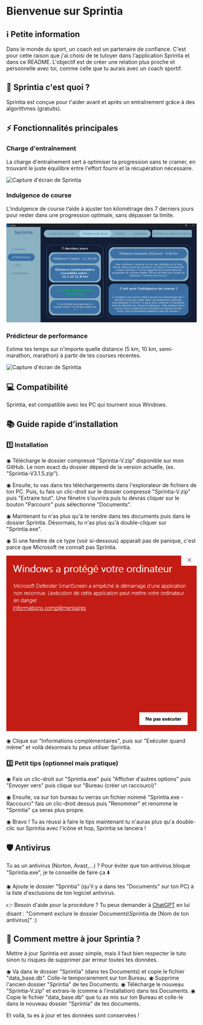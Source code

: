 # Bienvenue sur Sprintia

## ℹ️ Petite information

Dans le monde du sport, un coach est un partenaire de confiance. C'est pour cette raison que j'ai choisi de te tutoyer dans l'application Sprintia et dans ce README. L'objectif est de créer une relation plus proche et personnelle avec toi, comme celle que tu aurais avec un coach sportif.

## 📌 Sprintia c'est quoi ?

Sprintia est conçue pour t'aider avant et après un entraînement grâce à des algorithmes (gratuits).

## ⚡ Fonctionnalités principales

### Charge d'entraînement
La charge d'entraînement sert à optimiser ta progression sans te cramer, en trouvant le juste équilibre entre l'effort fourni et la récupération nécessaire.

![Capture d'écran de Sprintia](<Charge d'entraînement.png>)

### Indulgence de course
L’indulgence de course t’aide à ajuster ton kilométrage des 7 derniers jours pour rester dans une progression optimale, sans dépasser ta limite.

![Capture d'écran de Sprintia](<Indulgence de course.png>)

### Prédicteur de performance
Estime tes temps sur n'importe quelle distance (5 km, 10 km, semi-marathon, marathon) à partir de tes courses récentes.

![Capture d'écran de Sprintia](<Prédicteur de performance.png>)

## 💻 Compatibilité

Sprintia, est compatible avec les PC qui tournent sous Windows.

## 📚 Guide rapide d’installation

### 1️⃣ Installation

◉ Télécharge le dossier compressé "Sprintia-V.zip" disponible sur mon GitHub. Le nom exact du dossier dépend de la version actuelle, (ex. "Sprintia-V3.1.5.zip").

◉ Ensuite, tu vas dans tes téléchargements dans l'explorateur de fichiers de ton PC. Puis, tu fais un clic-droit sur le dossier compressé "Sprintia-V.zip" puis "Extraire tout". Une fênetre s'ouvrira puis tu devras cliquer sur le bouton "Parcourir" puis sélectionne "Documents".

◉ Maintenant tu n'as plus qu'à te rendre dans tes documents puis dans le dossier Sprintia. Désormais, tu n'as plus qu'à double-cliquer sur "Sprintia.exe".

◉ Si une fenêtre de ce type (voir si-dessous) apparaît pas de panique, c'est parce que Microsoft ne connaît pas Sprintia.

![Capture d'écran de la fênetre de sécurité Windows](<Windows Security.png>)

◉ Clique sur "Informations complémentaires", puis sur "Exécuter quand même" et voilà désormais tu peux utiliser Sprintia.

### 2️⃣ Petit tips (optionnel mais pratique)

◉ Fais un clic-droit sur "Sprintia.exe" puis "Afficher d'autres options" puis "Envoyer vers" puis clique sur "Bureau (créer un raccourci)"

◉ Ensuite, va sur ton bureau tu verras un fichier nommé "Sprintia.exe - Raccourci" fais un clic-droit dessus puis "Renommer" et renomme le "Sprintia" ça seras plus propre.

◉ Bravo ! Tu as réussi à faire le tips maintenant tu n'auras plus qu'a double-clic sur Sprintia avec l'icône et hop, Sprintia se lancera !

## 🛡️ Antivirus

Tu as un antivirus (Norton, Avast,...) ? Pour éviter que ton antivirus bloque "Sprintia.exe", je te conseille de faire ça ⬇️

◉ Ajoute le dossier "Sprintia" (qu'il y a dans tes "Documents" sur ton PC) à la liste d'exclusions de ton logiciel antivirus.

👉 Besoin d'aide pour la procédure ? Tu peux demander à [ChatGPT](https://chatgpt.com/) en lui disant : "Comment exclure le dossier Documents\Sprintia de [Nom de ton antivirus]" :)

## 🔄️ Comment mettre à jour Sprintia ?

Mettre à jour Sprintia est assez simple, mais il faut bien respecter le tuto sinon tu risques de supprimer par erreur toutes tes données.

◉ Va dans le dossier "Sprintia" (dans tes Documents) et copie le fichier "data_base.db". Colle-le temporairement sur ton Bureau.
◉ Supprime l'ancien dossier "Sprintia" de tes Documents.
◉ Télécharge le nouveau "Sprintia-V.zip" et extrais-le (comme à l'installation) dans tes Documents.
◉ Copie le fichier "data_base.db" que tu as mis sur ton Bureau et colle-le dans le nouveau dossier "Sprintia" de tes documents.

Et voilà, tu es à jour et tes données sont conservées !
